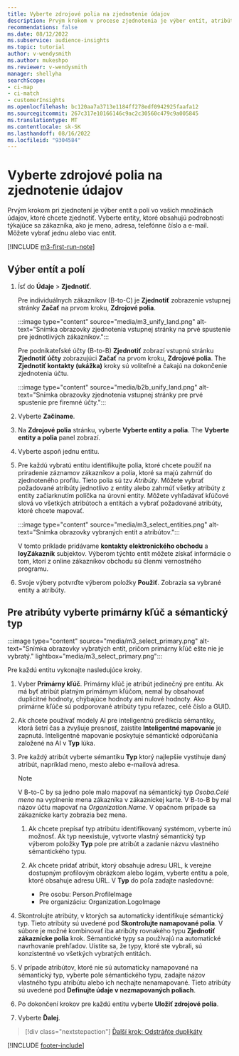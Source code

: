 ```yaml
---
title: Vyberte zdrojové polia na zjednotenie údajov
description: Prvým krokom v procese zjednotenia je výber entít, atribútov, primárnych kľúčov a sémantických typov na mapovanie údajov do jednotného profilu zákazníka.
recommendations: false
ms.date: 08/12/2022
ms.subservice: audience-insights
ms.topic: tutorial
author: v-wendysmith
ms.author: mukeshpo
ms.reviewer: v-wendysmith
manager: shellyha
searchScope:
- ci-map
- ci-match
- customerInsights
ms.openlocfilehash: bc120aa7a3713e1184ff278edf0942925faafa12
ms.sourcegitcommit: 267c317e10166146c9ac2c30560c479c9a005845
ms.translationtype: MT
ms.contentlocale: sk-SK
ms.lasthandoff: 08/16/2022
ms.locfileid: "9304584"
---
```

# <a name="select-source-fields-for-data-unification"></a>Vyberte zdrojové polia na zjednotenie údajov

Prvým krokom pri zjednotení je výber entít a polí vo vašich množinách údajov, ktoré chcete zjednotiť. Vyberte entity, ktoré obsahujú podrobnosti týkajúce sa zákazníka, ako je meno, adresa, telefónne číslo a e-mail. Môžete vybrať jednu alebo viac entít.

[!INCLUDE [m3-first-run-note](includes/m3-first-run-note.md)]

## <a name="select-entities-and-fields"></a>Výber entít a polí

1. Ísť do **Údaje** > **Zjednotiť**.

   Pre individuálnych zákazníkov (B-to-C) je **Zjednotiť** zobrazenie vstupnej stránky **Začať** na prvom kroku, **Zdrojové polia**.

   :::image type="content" source="media/m3_unify_land.png" alt-text="Snímka obrazovky zjednotenia vstupnej stránky na prvé spustenie pre jednotlivých zákazníkov.":::

   Pre podnikateľské účty (B-to-B) **Zjednotiť** zobrazí vstupnú stránku **Zjednotiť účty** zobrazujúci **Začať** na prvom kroku, **Zdrojové polia**. The **Zjednotiť kontakty (ukážka)** kroky sú voliteľné a čakajú na dokončenie zjednotenia účtu.

   :::image type="content" source="media/b2b_unify_land.png" alt-text="Snímka obrazovky zjednotenia vstupnej stránky pre prvé spustenie pre firemné účty.":::

1. Vyberte **Začíname**.

1. Na **Zdrojové polia** stránku, vyberte **Vyberte entity a polia**. The **Vyberte entity a polia** panel zobrazí.

1. Vyberte aspoň jednu entitu.

1. Pre každú vybratú entitu identifikujte polia, ktoré chcete použiť na priradenie záznamov zákazníkov a polia, ktoré sa majú zahrnúť do zjednoteného profilu. Tieto polia sú tzv *Atribúty*. Môžete vybrať požadované atribúty jednotlivo z entity alebo zahrnúť všetky atribúty z entity začiarknutím políčka na úrovni entity. Môžete vyhľadávať kľúčové slová vo všetkých atribútoch a entitách a vybrať požadované atribúty, ktoré chcete mapovať.

   :::image type="content" source="media/m3_select_entities.png" alt-text="Snímka obrazovky vybraných entít a atribútov.":::

   V tomto príklade pridávame **kontakty elektronického obchodu** a **loyZákazník** subjektov. Výberom týchto entít môžete získať informácie o tom, ktorí z online zákazníkov obchodu sú členmi vernostného programu.

1. Svoje výbery potvrďte výberom položky **Použiť**. Zobrazia sa vybrané entity a atribúty.

## <a name="select-primary-key-and-semantic-type-for-attributes"></a>Pre atribúty vyberte primárny kľúč a sémantický typ

   :::image type="content" source="media/m3_select_primary.png" alt-text="Snímka obrazovky vybratých entít, pričom primárny kľúč ešte nie je vybratý." lightbox="media/m3_select_primary.png":::

Pre každú entitu vykonajte nasledujúce kroky.

1. Vyber **Primárny kľúč**. Primárny kľúč je atribút jedinečný pre entitu. Ak má byť atribút platným primárnym kľúčom, nemal by obsahovať duplicitné hodnoty, chýbajúce hodnoty ani nulové hodnoty. Ako primárne kľúče sú podporované atribúty typu reťazec, celé číslo a GUID.

1. Ak chcete používať modely AI pre inteligentnú predikcia sémantiky, ktorá šetrí čas a zvyšuje presnosť, zaistite **Inteligentné mapovanie** je zapnutá. Inteligentné mapovanie poskytuje sémantické odporúčania založené na AI v **Typ** lúka.

1. Pre každý atribút vyberte sémantiku **Typ** ktorý najlepšie vystihuje daný atribút, napríklad meno, mesto alebo e-mailová adresa.

   > [!NOTE]
   > V B-to-C by sa jedno pole malo mapovať na sémantický typ *Osoba.Celé meno* na vyplnenie mena zákazníka v zákazníckej karte. V B-to-B by mal názov účtu mapovať na *Organization.Name*. V opačnom prípade sa zákaznícke karty zobrazia bez mena.

   1. Ak chcete prepísať typ atribútu identifikovaný systémom, vyberte inú možnosť. Ak typ neexistuje, vytvorte vlastný sémantický typ výberom položky **Typ** pole pre atribút a zadanie názvu vlastného sémantického typu.

   1. Ak chcete pridať atribút, ktorý obsahuje adresu URL, k verejne dostupným profilovým obrázkom alebo logám, vyberte entitu a pole, ktoré obsahuje adresu URL. V **Typ** do poľa zadajte nasledovné:
      - Pre osobu: Person.ProfileImage
      - Pre organizáciu: Organization.LogoImage

1. Skontrolujte atribúty, v ktorých sa automaticky identifikuje sémantický typ. Tieto atribúty sú uvedené pod **Skontrolujte namapované polia**. V súbore je možné kombinovať iba atribúty rovnakého typu **Zjednotiť zákaznícke polia** krok. Sémantické typy sa používajú na automatické navrhovanie prehľadov. Uistite sa, že typy, ktoré ste vybrali, sú konzistentné vo všetkých vybratých entitách.

1. V prípade atribútov, ktoré nie sú automaticky namapované na sémantický typ, vyberte pole sémantického typu, zadajte názov vlastného typu atribútu alebo ich nechajte nenamapované. Tieto atribúty sú uvedené pod **Definujte údaje v nezmapovaných poliach**.

1. Po dokončení krokov pre každú entitu vyberte **Uložiť zdrojové polia**.

1. Vyberte **Ďalej**.

> [!div class="nextstepaction"]
> [Ďalší krok: Odstráňte duplikáty](remove-duplicates.md)

[!INCLUDE [footer-include](includes/footer-banner.md)]
